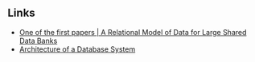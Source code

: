## Links 

- [One of the first papers | A Relational Model of Data for Large Shared Data Banks](https://www.seas.upenn.edu/~zives/03f/cis550/codd.pdf)
- [Architecture of a Database System](https://dsf.berkeley.edu/papers/fntdb07-architecture.pdf)
